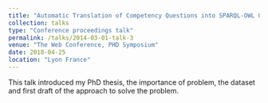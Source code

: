 ```yaml
---
title: "Automatic Translation of Competency Questions into SPARQL-OWL Queries"
collection: talks
type: "Conference proceedings talk"
permalink: /talks/2014-03-01-talk-3
venue: "The Web Conference, PHD Symposium"
date: 2018-04-25
location: "Lyon France"
---
```


This talk introduced my PhD thesis, the importance of problem, the dataset and first draft of the approach to solve the problem.